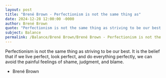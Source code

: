 ```yaml
---
layout: post
title: "Brené Brown - Perfectionism is not the same thing as"
date: 2024-12-28 12:00:00 -0000
author: Brené Brown
quote: "Perfectionism is not the same thing as striving to be our best. It is the belief that if we live perfect, look perfect, and do everything perfectly, we can avoid the painful feelings of shame, judgment, and blame."
subject: Balance
permalink: /Balance/Brené Brown/Brené Brown - Perfectionism is not the same thing as
---
```


Perfectionism is not the same thing as striving to be our best. It is the belief that if we live perfect, look perfect, and do everything perfectly, we can avoid the painful feelings of shame, judgment, and blame.

- Brené Brown
